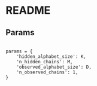 # README

## Params

```

params = {
    'hidden_alphabet_size': K,
    'n_hidden_chains': M,
    'observed_alphabet_size': D,
    'n_observed_chains': 1,
}

```
